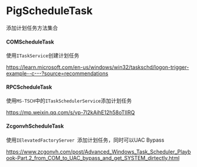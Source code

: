 # PigScheduleTask

添加计划任务方法集合



#### COMScheduleTask

使用`ITaskService`创建计划任务

https://learn.microsoft.com/en-us/windows/win32/taskschd/logon-trigger-example--c---?source=recommendations

#### RPCScheduleTask

使用`MS-TSCH`中的`ITaskSchedulerService`添加计划任务

https://mp.weixin.qq.com/s/vp-7l2kAihE12h58oTIIRQ

#### ZcgonvhScheduleTask

使用`IElevatedFactoryServer `添加计划任务，同时可以UAC Bypass

https://www.zcgonvh.com/post/Advanced_Windows_Task_Scheduler_Playbook-Part.2_from_COM_to_UAC_bypass_and_get_SYSTEM_dirtectly.html
